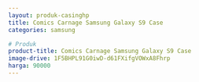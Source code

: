 ```yaml
---
layout: produk-casinghp
title: Comics Carnage Samsung Galaxy S9 Case
categories: samsung

# Produk
product-title: Comics Carnage Samsung Galaxy S9 Case
image-drive: 1F5BHPL91G0iwD-d61FXifgVOWxA8Fhrp
harga: 90000
---
```

